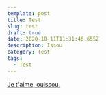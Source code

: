 ```yaml
---
template: post
title: Test
slug: test
draft: true
date: 2020-10-11T11:31:46.655Z
description: Issou
category: Test
tags:
  - Test
---
```

<u> Je t'aime, ouissou. </u>
